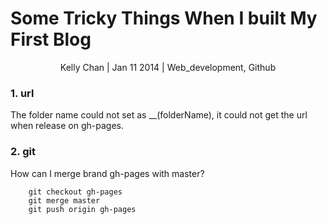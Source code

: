 # Some Tricky Things When I built My First Blog
<center>Kelly Chan | Jan 11 2014 | Web_development, Github</center>

### 1. url
The folder name could not set as __(folderName), it could not get the url when release on gh-pages. 


### 2. git
How can I merge brand gh-pages with master?

```
    git checkout gh-pages  
    git merge master  
    git push origin gh-pages  
```
